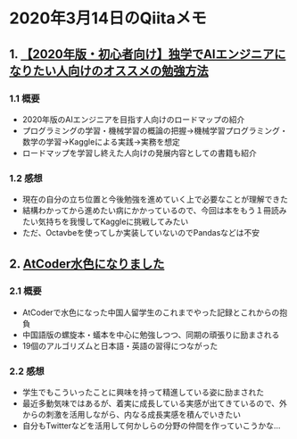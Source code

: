 # 2020年3月14日のQiitaメモ

## 1. [【2020年版・初心者向け】独学でAIエンジニアになりたい人向けのオススメの勉強方法](https://qiita.com/tani_AI_Academy/items/e47bf4d1316b66a0402b)

### 1.1 概要

- 2020年版のAIエンジニアを目指す人向けのロードマップの紹介
- プログラミングの学習・機械学習の概論の把握→機械学習プログラミング・数学の学習→Kaggleによる実践→実務を想定
- ロードマップを学習し終えた人向けの発展内容としての書籍も紹介

### 1.2 感想

- 現在の自分の立ち位置と今後勉強を進めていく上で必要なことが理解できた
- 結構わかってから進めたい病にかかっているので、今回は本をもう１冊読みたい気持ちを我慢してKaggleに挑戦してみたい
- ただ、Octavbeを使ってしか実装していないのでPandasなどは不安

## 2. [AtCoder水色になりました](https://qiita.com/810396815/items/826b5d93ed0717eb1712)

### 2.1 概要

- AtCoderで水色になった中国人留学生のこれまでやった記録とこれからの抱負
- 中国語版の螺旋本・蟻本を中心に勉強しつつ、同期の頑張りに励まされる
- 19個のアルゴリズムと日本語・英語の習得につながった

### 2.2 感想

- 学生でもこういったことに興味を持って精進している姿に励まされた
- 最近多動気味ではあるが、着実に成長している実感が出てきているので、外からの刺激を活用しながら、内なる成長実感を積んでいきたい
- 自分もTwitterなどを活用して何かしらの分野の仲間を作っていこうかな…
